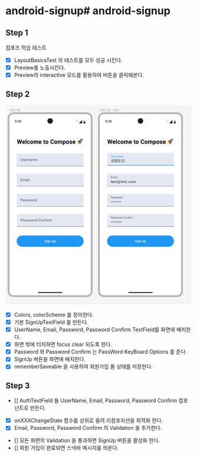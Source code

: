# android-signup# android-signup

## Step 1

컴포즈 학습 테스트

- [x] LayoutBasicsTest 의 테스트를 모두 성공 시킨다.
- [x] Preview를 노출시킨다.
- [x] Preview의 interactive 모드를 활용하여 버튼을 클릭해본다.

## Step 2

![img.png](images/img.png)

- [x] Colors, colorScheme 를 정의한다.
- [x] 기본 SignUpTextField 를 만든다.
- [x] UserName, Email, Password, Password Confirm TextField를 화면에 배치한다.
- [x] 화면 밖에 터치하면 focus clear 되도록 한다.
- [x] Password 와 Password Confirm 는 PassWord KeyBoard Options 를 준다.
- [x] SignUp 버튼을 화면에 배치한다.
- [x] rememberSaveable 을 사용하여 회원가입 폼 상태를 저장한다.

## Step 3
- [] AuthTextField 들 UserName, Email, Password, Password Confirm 컴포넌트로 만든다.
- [x] onXXXChangeState 함수를 상위로 올려 리컴포지션을 최적화 한다.
- [x] Email, Password, Password Confirm 의 Validation 을 추가한다.
- [] 모든 화면의 Validation 을 통과하면 SignUp 버튼을 활성화 한다.
- [] 회원 가입이 완료되면 스낵바 메시지를 띄운다.